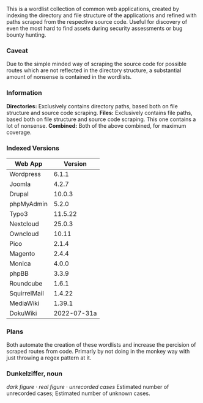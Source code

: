 This is a wordlist collection of common web applications, created by indexing the directory and file structure of the applications and refined with paths scraped from the respective source code. Useful for discovery of even the most hard to find assets during security assessments or bug bounty hunting.

### Caveat
Due to the simple minded way of scraping the source code for possible routes which are not reflected in the directory structure, a substantial amount of nonsense is contained in the wordlists.

### Information
**Directories:** Exclusively contains directory paths, based both on file structure and source code scraping.
**Files:** Exclusively contains file paths, based both on file structure and source code scraping. This one contains a lot of nonsense.
**Combined:** Both of the above combined, for maximum coverage.
 
### Indexed Versions

| Web App      | Version     |
| ------------ | ----------- |
| Wordpress    | 6.1.1       |
| Joomla       | 4.2.7       |
| Drupal       | 10.0.3      |
| phpMyAdmin   | 5.2.0       |
| Typo3        | 11.5.22     |
| Nextcloud    | 25.0.3      |
| Owncloud     | 10.11       |
| Pico         | 2.1.4       |
| Magento      | 2.4.4       |
| Monica       | 4.0.0       |
| phpBB        | 3.3.9       |
| Roundcube    | 1.6.1       |
| SquirrelMail | 1.4.22      |
| MediaWiki    | 1.39.1      |
| DokuWiki     | 2022-07-31a | 

### Plans
Both automate the creation of these wordlists and increase the percision of scraped routes from code. Primarly by not doing in the monkey way with just throwing a regex pattern at it.

### Dunkelziffer, noun
*dark figure  · real figure · unrecorded cases*
Estimated number of unrecorded cases; Estimated number of unknown cases.